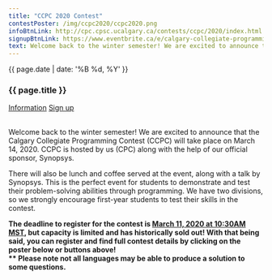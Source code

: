 ```yaml
---
title: "CCPC 2020 Contest"
contestPoster: /img/ccpc2020/ccpc2020.png
infoBtnLink: http://cpc.cpsc.ucalgary.ca/contests/ccpc/2020/index.html
signupBtnLink: https://www.eventbrite.ca/e/calgary-collegiate-programming-contest-2020-tickets-92141324181
text: Welcome back to the winter semester! We are excited to announce that the Calgary Collegiate Programming Contest (CCPC) will take place on March 14, 2020. CCPC is hosted by us (CPC) along with the help of our official sponsor, Synopsys.There will also be lunch and coffee served at the event, along with a talk by Synopsys. This is the perfect event for students to demonstrate and test their problem-solving abilities through programming. We have two divisions, so we strongly encourage first-year students to test their skills in the contest. The deadline to register for the contest is March 11, 2020 at 10:30AM MST, but capacity is limited and has historically sold out! With that being said, you can register and find full contest details by clicking on the poster below or buttons above! Please note not all languages may be able to produce a solution to some questions.
---
```


<div class="card post-dec">      
<div class="card-body">
<div class="container-fluid">   
<div class="row">
<div class = "col-xs-12 col-md-5">

<img class="blog-img rounded mx-auto mr-3" src="{{ page.contestPoster }}" alt="">    

</div>

<div class = "col-xs-12 col-md-7">
<div class = "date-dec"> {{ page.date | date: '%B %d, %Y' }}</div>
<h3 class = "blog-title">{{ page.title }}</h3>      
<div class = "blog-line"></div> 

<div class = "blog-btns">
<a class="btn contest-btn" href="{{ page.infoBtnLink }}" role="button">Information</a>
<a class="btn contest-btn" href="{{ page.signupBtnLink }}" role="button">Sign up</a>
</div>



<p><br>Welcome back to the winter semester! We are excited to announce that the Calgary Collegiate Programming Contest (CCPC) will take place on March 14, 2020. 
CCPC is hosted by us (CPC) along with the help of our official sponsor, Synopsys. </p>

<p>There will also be lunch and coffee served at the event, along with a talk by Synopsys. 
This is the perfect event for students to demonstrate and test their problem-solving abilities through programming. We have two divisions, 
so we strongly encourage first-year students to test their skills in the contest.
</p>

<p><b>The deadline to register for the contest is <u>March 11, 2020 at 10:30AM MST</u>, but capacity is limited and has historically sold out! With that being said, 
you can register and find full contest details by clicking on the poster below or buttons above!
<br>** Please note not all languages may be able to produce a solution to some questions.
</b>            

</p>             

</div>
</div>
</div>
</div>


